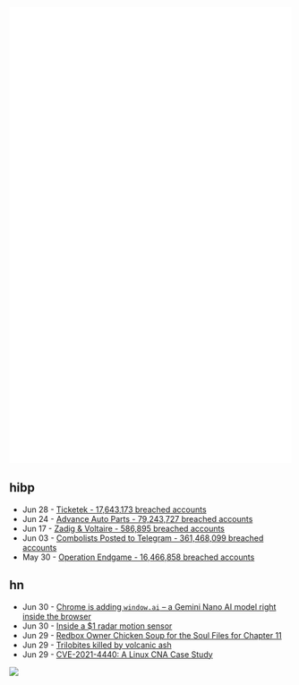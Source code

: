 ![Metrics](https://raw.githubusercontent.com/phixion/phixion/master/metrics.svg)

## hibp

<!--
for https://github.com/phixion/phixion/blob/main/.github/workflows/feeds.yml
-->
<!--START_SECTION:haveibeenpwnd-->
- Jun 28 - [Ticketek - 17,643,173 breached accounts](https://haveibeenpwned.com/PwnedWebsites#Ticketek)
- Jun 24 - [Advance Auto Parts - 79,243,727 breached accounts](https://haveibeenpwned.com/PwnedWebsites#AdvanceAutoParts)
- Jun 17 - [Zadig & Voltaire - 586,895 breached accounts](https://haveibeenpwned.com/PwnedWebsites#ZadigVoltaire)
- Jun 03 - [Combolists Posted to Telegram - 361,468,099 breached accounts](https://haveibeenpwned.com/PwnedWebsites#TelegramCombolists)
- May 30 - [Operation Endgame - 16,466,858 breached accounts](https://haveibeenpwned.com/PwnedWebsites#OperationEndgame)
<!--END_SECTION:haveibeenpwnd-->

## hn

<!--
for https://github.com/phixion/phixion/blob/main/.github/workflows/feeds.yml
-->
<!--START_SECTION:hn-->
- Jun 30 - [Chrome is adding `window.ai` – a Gemini Nano AI model right inside the browser](https://twitter.com/rauchg/status/1806385778064564622)
- Jun 30 - [Inside a $1 radar motion sensor](https://10maurycy10.github.io/projects/motion_sensor_hacking/)
- Jun 29 - [Redbox Owner Chicken Soup for the Soul Files for Chapter 11](https://deadline.com/2024/06/redbox-chicken-soup-for-the-soul-entertainment-files-chapter-11-bankruptcy-1235997730/)
- Jun 29 - [Trilobites killed by volcanic ash](https://www.bristol.ac.uk/news/2024/june/prehistoric-pompeii.html)
- Jun 29 - [CVE-2021-4440: A Linux CNA Case Study](https://grsecurity.net/cve-2021-4440_linux_cna_case_study)
<!--END_SECTION:hn-->

<!--
for https://yhype.me
-->
![](https://hit.yhype.me/github/profile?user_id=13013670)
